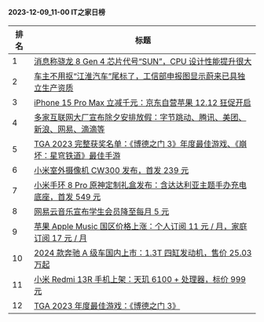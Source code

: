 #### 2023-12-09_11-00  IT之家日榜

| 排名 | 标题|
| --- | ---|
| 1 | [消息称骁龙 8 Gen 4 芯片代号“SUN”，CPU 设计性能提升很大](https://www.ithome.com/0/737/966.htm) |
| 2 | [车主不用抠“江淮汽车”尾标了，工信部申报图显示蔚来已具独立生产资质](https://www.ithome.com/0/738/080.htm) |
| 3 | [iPhone 15 Pro Max 立减千元：京东自营苹果 12.12 狂促开启](https://www.ithome.com/0/738/013.htm) |
| 4 | [多家互联网大厂宣布除夕安排放假：字节跳动、腾讯、美团、新浪、网易、滴滴等](https://www.ithome.com/0/737/938.htm) |
| 5 | [TGA 2023 完整获奖名单：《博德之门 3》年度最佳游戏、《崩坏：星穹铁道》最佳手游](https://www.ithome.com/0/737/889.htm) |
| 6 | [小米室外摄像机 CW300 发布，首发 239 元](https://www.ithome.com/0/738/018.htm) |
| 7 | [小米手环 8 Pro 原神定制礼盒发布：含达达利亚主题手办充电底座，首发 549 元](https://www.ithome.com/0/738/054.htm) |
| 8 | [网易云音乐宣布学生会员降至每月 5 元](https://www.ithome.com/0/737/969.htm) |
| 9 | [苹果 Apple Music 国区价格上涨：个人订阅 11 元 / 月，家庭订阅 17 元 / 月](https://www.ithome.com/0/737/879.htm) |
| 10 | [2024 款奔驰 A 级车国内上市：1.3T 四缸发动机，售价 25.03 万起](https://www.ithome.com/0/737/864.htm) |
| 11 | [小米 Redmi 13R 手机上架：天玑 6100 + 处理器，标价 999 元](https://www.ithome.com/0/737/935.htm) |
| 12 | [TGA 2023 年度最佳游戏：《博德之门 3》](https://www.ithome.com/0/737/880.htm) |
